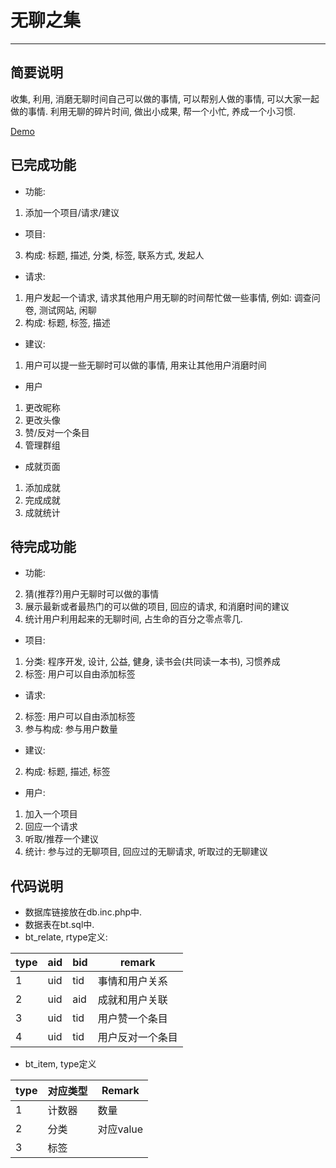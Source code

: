# 无聊之集
------------

## 简要说明
  收集, 利用, 消磨无聊时间自己可以做的事情, 可以帮别人做的事情, 可以大家一起做的事情.
  利用无聊的碎片时间, 做出小成果, 帮一个小忙, 养成一个小习惯.

  [Demo](http://lazurey.comeze.com/boring-time/)


## 已完成功能

* 功能:
 1. 添加一个项目/请求/建议

* 项目:
 3. 构成: 标题, 描述, 分类, 标签, 联系方式, 发起人

* 请求:
 1. 用户发起一个请求, 请求其他用户用无聊的时间帮忙做一些事情, 例如: 调查问卷, 测试网站, 闲聊
 3. 构成: 标题, 标签, 描述

* 建议:
 1. 用户可以提一些无聊时可以做的事情, 用来让其他用户消磨时间

* 用户
 1. 更改昵称
 2. 更改头像
 3. 赞/反对一个条目
 4. 管理群组

* 成就页面
 1. 添加成就
 2. 完成成就
 3. 成就统计

## 待完成功能

* 功能:
 2. 猜(推荐?)用户无聊时可以做的事情
 3. 展示最新或者最热门的可以做的项目, 回应的请求, 和消磨时间的建议
 4. 统计用户利用起来的无聊时间, 占生命的百分之零点零几. 

* 项目:
 1. 分类: 程序开发, 设计, 公益, 健身, 读书会(共同读一本书), 习惯养成
 2. 标签: 用户可以自由添加标签

* 请求:
 2. 标签: 用户可以自由添加标签
 4. 参与构成: 参与用户数量

* 建议:
 2. 构成: 标题, 描述, 标签

* 用户:
 1. 加入一个项目
 2. 回应一个请求
 3. 听取/推荐一个建议
 4. 统计: 参与过的无聊项目, 回应过的无聊请求, 听取过的无聊建议


## 代码说明

* 数据库链接放在db.inc.php中.
* 数据表在bt.sql中.
* bt_relate, rtype定义:

| type | aid | bid | remark |
| ---- | --- | --- | ------ |
|  1   | uid | tid | 事情和用户关系 |
|  2   | uid | aid | 成就和用户关联 |
|  3   | uid | tid | 用户赞一个条目 |
|  4   | uid | tid | 用户反对一个条目 |

* bt_item, type定义

| type | 对应类型 | Remark |
| ---- | ------ | ------- |
|  1   | 计数器  | 数量
|  2   | 分类    | 对应value |
|  3   | 标签    |   |